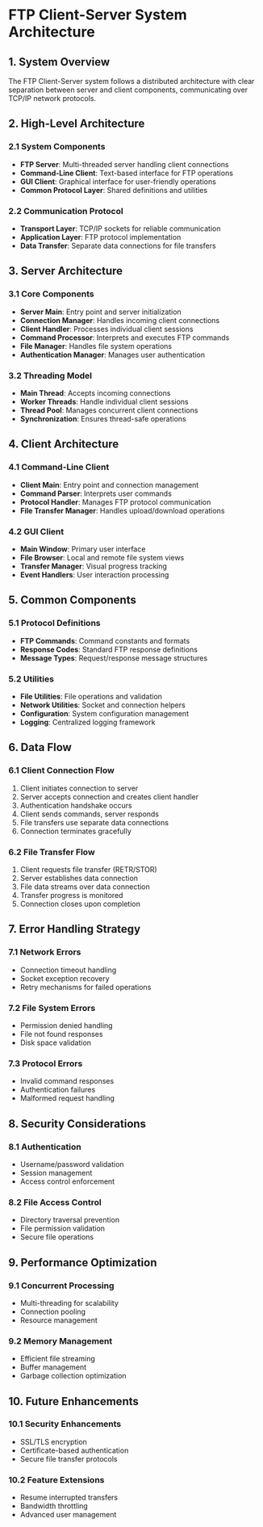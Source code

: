 # FTP Client-Server System Architecture

## 1. System Overview

The FTP Client-Server system follows a distributed architecture with clear separation between server and client components, communicating over TCP/IP network protocols.

## 2. High-Level Architecture

### 2.1 System Components
- **FTP Server**: Multi-threaded server handling client connections
- **Command-Line Client**: Text-based interface for FTP operations
- **GUI Client**: Graphical interface for user-friendly operations
- **Common Protocol Layer**: Shared definitions and utilities

### 2.2 Communication Protocol
- **Transport Layer**: TCP/IP sockets for reliable communication
- **Application Layer**: FTP protocol implementation
- **Data Transfer**: Separate data connections for file transfers

## 3. Server Architecture

### 3.1 Core Components
- **Server Main**: Entry point and server initialization
- **Connection Manager**: Handles incoming client connections
- **Client Handler**: Processes individual client sessions
- **Command Processor**: Interprets and executes FTP commands
- **File Manager**: Handles file system operations
- **Authentication Manager**: Manages user authentication

### 3.2 Threading Model
- **Main Thread**: Accepts incoming connections
- **Worker Threads**: Handle individual client sessions
- **Thread Pool**: Manages concurrent client connections
- **Synchronization**: Ensures thread-safe operations

## 4. Client Architecture

### 4.1 Command-Line Client
- **Client Main**: Entry point and connection management
- **Command Parser**: Interprets user commands
- **Protocol Handler**: Manages FTP protocol communication
- **File Transfer Manager**: Handles upload/download operations

### 4.2 GUI Client
- **Main Window**: Primary user interface
- **File Browser**: Local and remote file system views
- **Transfer Manager**: Visual progress tracking
- **Event Handlers**: User interaction processing

## 5. Common Components

### 5.1 Protocol Definitions
- **FTP Commands**: Command constants and formats
- **Response Codes**: Standard FTP response definitions
- **Message Types**: Request/response message structures

### 5.2 Utilities
- **File Utilities**: File operations and validation
- **Network Utilities**: Socket and connection helpers
- **Configuration**: System configuration management
- **Logging**: Centralized logging framework

## 6. Data Flow

### 6.1 Client Connection Flow
1. Client initiates connection to server
2. Server accepts connection and creates client handler
3. Authentication handshake occurs
4. Client sends commands, server responds
5. File transfers use separate data connections
6. Connection terminates gracefully

### 6.2 File Transfer Flow
1. Client requests file transfer (RETR/STOR)
2. Server establishes data connection
3. File data streams over data connection
4. Transfer progress is monitored
5. Connection closes upon completion

## 7. Error Handling Strategy

### 7.1 Network Errors
- Connection timeout handling
- Socket exception recovery
- Retry mechanisms for failed operations

### 7.2 File System Errors
- Permission denied handling
- File not found responses
- Disk space validation

### 7.3 Protocol Errors
- Invalid command responses
- Authentication failures
- Malformed request handling

## 8. Security Considerations

### 8.1 Authentication
- Username/password validation
- Session management
- Access control enforcement

### 8.2 File Access Control
- Directory traversal prevention
- File permission validation
- Secure file operations

## 9. Performance Optimization

### 9.1 Concurrent Processing
- Multi-threading for scalability
- Connection pooling
- Resource management

### 9.2 Memory Management
- Efficient file streaming
- Buffer management
- Garbage collection optimization

## 10. Future Enhancements

### 10.1 Security Enhancements
- SSL/TLS encryption
- Certificate-based authentication
- Secure file transfer protocols

### 10.2 Feature Extensions
- Resume interrupted transfers
- Bandwidth throttling
- Advanced user management
